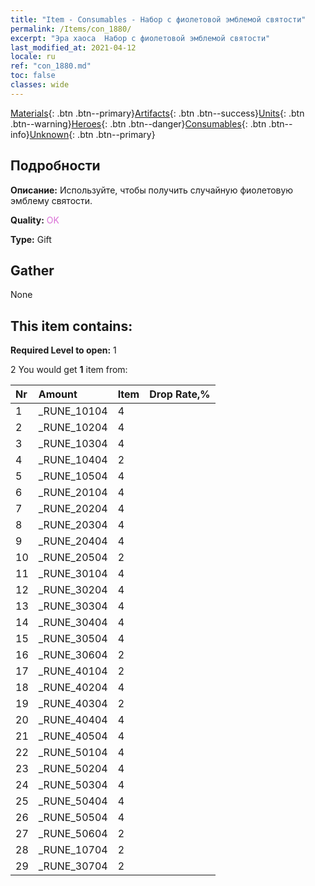 ```yaml
---
title: "Item - Consumables - Набор с фиолетовой эмблемой святости"
permalink: /Items/con_1880/
excerpt: "Эра хаоса  Набор с фиолетовой эмблемой святости"
last_modified_at: 2021-04-12
locale: ru
ref: "con_1880.md"
toc: false
classes: wide
---
```

 [Materials](/ru/Items/){: .btn .btn--primary}[Artifacts](/ru/Items/Artifacts/){: .btn .btn--success}[Units](/ru/Items/Units/){: .btn .btn--warning}[Heroes](/ru/Items/Heroes/){: .btn .btn--danger}[Consumables](/ru/Items/Consumables/){: .btn .btn--info}[Unknown](/ru/Items/Unknown/){: .btn .btn--primary}

## Подробности
 **Описание:** Используйте, чтобы получить случайную фиолетовую эмблему святости.

 **Quality:** <span style="color: #DA70D6">OK</span>

 **Type:** Gift

## Gather

  None

## This item contains:

 **Required Level to open:** 1

 2 You would get **1** item  from:

  | Nr | Amount |     Item    | Drop Rate,% |
  |:---|:-------|:------------|:---------:|
  | 1 | _RUNE_10104 | 4 | 
  | 2 | _RUNE_10204 | 4 | 
  | 3 | _RUNE_10304 | 4 | 
  | 4 | _RUNE_10404 | 2 | 
  | 5 | _RUNE_10504 | 4 | 
  | 6 | _RUNE_20104 | 4 | 
  | 7 | _RUNE_20204 | 4 | 
  | 8 | _RUNE_20304 | 4 | 
  | 9 | _RUNE_20404 | 4 | 
  | 10 | _RUNE_20504 | 2 | 
  | 11 | _RUNE_30104 | 4 | 
  | 12 | _RUNE_30204 | 4 | 
  | 13 | _RUNE_30304 | 4 | 
  | 14 | _RUNE_30404 | 4 | 
  | 15 | _RUNE_30504 | 4 | 
  | 16 | _RUNE_30604 | 2 | 
  | 17 | _RUNE_40104 | 2 | 
  | 18 | _RUNE_40204 | 4 | 
  | 19 | _RUNE_40304 | 2 | 
  | 20 | _RUNE_40404 | 4 | 
  | 21 | _RUNE_40504 | 4 | 
  | 22 | _RUNE_50104 | 4 | 
  | 23 | _RUNE_50204 | 4 | 
  | 24 | _RUNE_50304 | 4 | 
  | 25 | _RUNE_50404 | 4 | 
  | 26 | _RUNE_50504 | 4 | 
  | 27 | _RUNE_50604 | 2 | 
  | 28 | _RUNE_10704 | 2 | 
  | 29 | _RUNE_30704 | 2 | 
